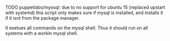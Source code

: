 TODO
puppetlabs/myssql: due to no support for ubuntu 15 (replaced upstart with systemd) this script only makes sure if mysql is installed, and installs it if it isnt from the package manager.

It exetues all commands on the mysql shell. Thus it should run on all systems with a workin mysql shell.